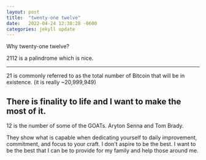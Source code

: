 ```yaml
---
layout: post
title:  "twenty-one twelve"
date:   2022-04-24 12:38:28 -0600
categories: jekyll update
---
```

Why twenty-one twelve?

2112 is a palindrome which is nice.

-----
21 is commonly referred to as the total number of Bitcoin that will be in existence. (it is really ~20,999,949)

  There is finality to life and I want to make the most of it.
-----
12 is the number of some of the GOATs. Aryton Senna and Tom Brady.

  They show what is capable when dedicating yourself to daily improvement, commitment, and focus to your craft. I don't aspire to be the best. I want to be the best that I can be to provide for my family and help those around me.

